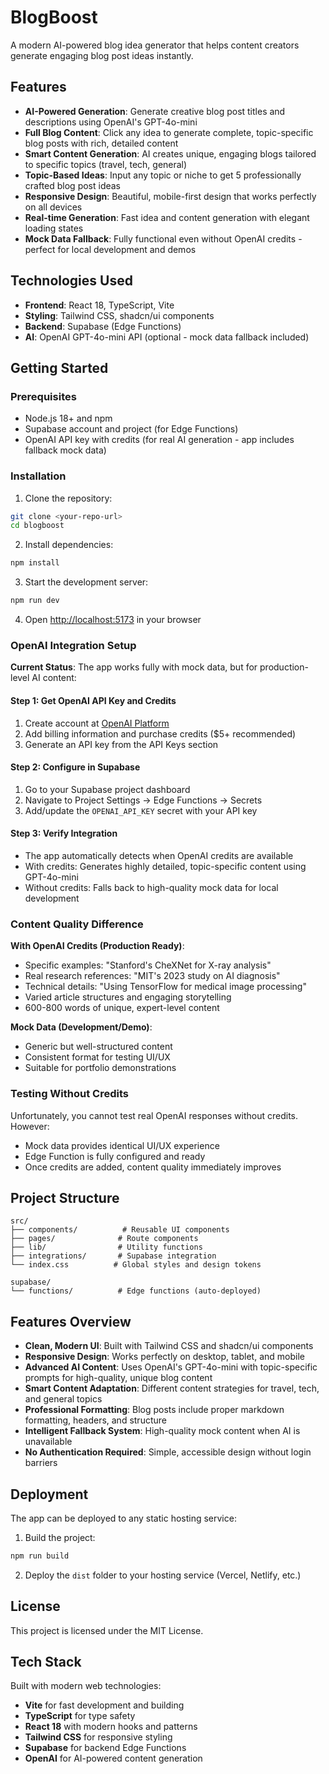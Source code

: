 # BlogBoost

A modern AI-powered blog idea generator that helps content creators generate engaging blog post ideas instantly.

## Features

- **AI-Powered Generation**: Generate creative blog post titles and descriptions using OpenAI's GPT-4o-mini
- **Full Blog Content**: Click any idea to generate complete, topic-specific blog posts with rich, detailed content
- **Smart Content Generation**: AI creates unique, engaging blogs tailored to specific topics (travel, tech, general)
- **Topic-Based Ideas**: Input any topic or niche to get 5 professionally crafted blog post ideas
- **Responsive Design**: Beautiful, mobile-first design that works perfectly on all devices
- **Real-time Generation**: Fast idea and content generation with elegant loading states
- **Mock Data Fallback**: Fully functional even without OpenAI credits - perfect for local development and demos

## Technologies Used

- **Frontend**: React 18, TypeScript, Vite
- **Styling**: Tailwind CSS, shadcn/ui components
- **Backend**: Supabase (Edge Functions)
- **AI**: OpenAI GPT-4o-mini API (optional - mock data fallback included)

## Getting Started

### Prerequisites

- Node.js 18+ and npm
- Supabase account and project (for Edge Functions)
- OpenAI API key with credits (for real AI generation - app includes fallback mock data)

### Installation

1. Clone the repository:
```bash
git clone <your-repo-url>
cd blogboost
```

2. Install dependencies:
```bash
npm install
```

3. Start the development server:
```bash
npm run dev
```

4. Open [http://localhost:5173](http://localhost:5173) in your browser

### OpenAI Integration Setup

**Current Status**: The app works fully with mock data, but for production-level AI content:

#### Step 1: Get OpenAI API Key and Credits
1. Create account at [OpenAI Platform](https://platform.openai.com/)
2. Add billing information and purchase credits ($5+ recommended)
3. Generate an API key from the API Keys section

#### Step 2: Configure in Supabase
1. Go to your Supabase project dashboard
2. Navigate to Project Settings → Edge Functions → Secrets
3. Add/update the `OPENAI_API_KEY` secret with your API key

#### Step 3: Verify Integration
- The app automatically detects when OpenAI credits are available
- With credits: Generates highly detailed, topic-specific content using GPT-4o-mini
- Without credits: Falls back to high-quality mock data for local development

### Content Quality Difference

**With OpenAI Credits (Production Ready)**:
- Specific examples: "Stanford's CheXNet for X-ray analysis"
- Real research references: "MIT's 2023 study on AI diagnosis"
- Technical details: "Using TensorFlow for medical image processing"
- Varied article structures and engaging storytelling
- 600-800 words of unique, expert-level content

**Mock Data (Development/Demo)**:
- Generic but well-structured content
- Consistent format for testing UI/UX
- Suitable for portfolio demonstrations

### Testing Without Credits

Unfortunately, you cannot test real OpenAI responses without credits. However:
- Mock data provides identical UI/UX experience
- Edge Function is fully configured and ready
- Once credits are added, content quality immediately improves

## Project Structure

```
src/
├── components/          # Reusable UI components
├── pages/              # Route components
├── lib/                # Utility functions
├── integrations/       # Supabase integration
└── index.css          # Global styles and design tokens

supabase/
└── functions/          # Edge functions (auto-deployed)
```

## Features Overview

- **Clean, Modern UI**: Built with Tailwind CSS and shadcn/ui components
- **Responsive Design**: Works perfectly on desktop, tablet, and mobile
- **Advanced AI Content**: Uses OpenAI's GPT-4o-mini with topic-specific prompts for high-quality, unique blog content
- **Smart Content Adaptation**: Different content strategies for travel, tech, and general topics
- **Professional Formatting**: Blog posts include proper markdown formatting, headers, and structure
- **Intelligent Fallback System**: High-quality mock content when AI is unavailable
- **No Authentication Required**: Simple, accessible design without login barriers

## Deployment

The app can be deployed to any static hosting service:

1. Build the project:
```bash
npm run build
```

2. Deploy the `dist` folder to your hosting service (Vercel, Netlify, etc.)

## License

This project is licensed under the MIT License.

## Tech Stack

Built with modern web technologies:
- **Vite** for fast development and building
- **TypeScript** for type safety
- **React 18** with modern hooks and patterns
- **Tailwind CSS** for responsive styling
- **Supabase** for backend Edge Functions
- **OpenAI** for AI-powered content generation
